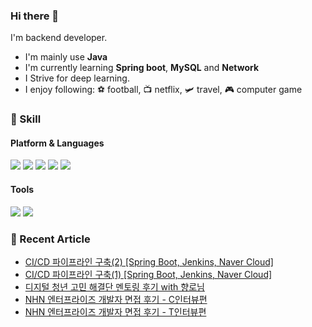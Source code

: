 ### Hi there 👋

I'm backend developer.

- I'm mainly use **Java**
- I'm currently learning **Spring boot**, **MySQL** and **Network**
- I Strive for deep learning.
- I enjoy following: ⚽ football, 📺 netflix, 🛩️ travel, 🎮 computer game

### 💪 Skill

#### Platform & Languages
<img src="https://img.shields.io/badge/Spring-6DB33F?style=flat-square&logo=Spring&logoColor=white"/> <img src="https://img.shields.io/badge/Spring%20boot-6DB33F?style=flat-square&logo=Spring%20Boot&logoColor=white"/> <img src="https://img.shields.io/badge/MySQL-4479A1?style=flat-square&logo=MySQL&logoColor=white"/> <img src="https://img.shields.io/badge/Gradle-02303A?style=flat-square&logo=Gradle&logoColor=white"/> <img src="https://img.shields.io/badge/java-007396?style=flat-square&logo=java&logoColor=white">

#### Tools
<img src="https://img.shields.io/badge/Git-F05032?style=flat-square&logo=Git&logoColor=white"/> <img src="https://img.shields.io/badge/IntelliJ-000000?style=flat-square&logo=IntelliJ%20IDEA&logoColor=white"/> 



### 📖 Recent Article
<!-- BLOG-POST-LIST:START -->
- [CI/CD 파이프라인 구축&lpar;2&rpar; [Spring Boot, Jenkins, Naver Cloud]](https://cookie-dev.tistory.com/20)
- [CI/CD 파이프라인 구축&lpar;1&rpar; [Spring Boot, Jenkins, Naver Cloud]](https://cookie-dev.tistory.com/19)
- [디지털 청년 고민 해결단 멘토링 후기 with 향로님](https://cookie-dev.tistory.com/17)
- [NHN 엔터프라이즈 개발자 면접 후기 -  C인터뷰편](https://cookie-dev.tistory.com/16)
- [NHN 엔터프라이즈 개발자 면접 후기 - T인터뷰편](https://cookie-dev.tistory.com/15)
<!-- BLOG-POST-LIST:END -->
